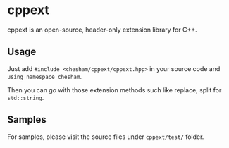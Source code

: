 #   cppext

cppext is an open-source, header-only extension library for C++.

##  Usage

Just add `#include <chesham/cppext/cppext.hpp>` in your source code and `using namespace chesham`.

Then you can go with those extension methods such like replace, split for `std::string`.

##  Samples

For samples, please visit the source files under `cppext/test/` folder.